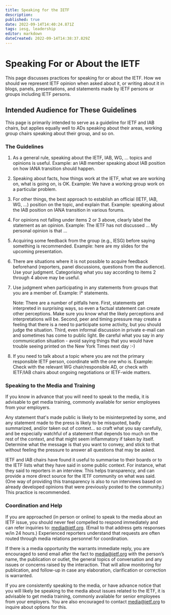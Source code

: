 ```yaml
---
title: Speaking for the IETF
description: 
published: true
date: 2022-09-14T14:40:24.871Z
tags: iesg, leadership
editor: markdown
dateCreated: 2022-09-14T14:38:37.829Z
---
```


# Speaking For or About the IETF
This page discusses practices for speaking for or about the IETF. How we should we represent IETF opinion when asked about it, or writing about it in blogs, panels, presentations, and statements made by IETF persons or groups including IETF persons.

## Intended Audience for These Guidelines 

This page is primarily intended to serve as a guideline for IETF and IAB chairs, but applies equally well to ADs speaking about their areas, working group chairs speaking about their group, and so on.

### The Guidelines 

1. As a general rule, speaking about the IETF, IAB, WG, ... topics and opinions is useful. Example: an IAB member speaking about IAB position on how IANA transition should happen.

2. Speaking about facts, how things work at the IETF, what we are working on, what is going on, is OK. Example: We have a working group work on a particular problem.

3. For other things, the best approach to establish an official (IETF, IAB, WG, …) position on the topic, and explain that. Example: speaking about the IAB position on IANA transition in various forums.

4. For opinions not falling under items 2 or 3 above, clearly label the statement as an opinion. Example: The IETF has not discussed … My personal opinion is that ...

5. Acquiring some feedback from the group (e.g., IESG) before saying something is recommended. Example: here are my slides for the upcoming presentation.

6. There are situations where it is not possible to acquire feedback beforehand (reporters, panel discussions, questions from the audience). Use your judgment. Categorising what you say according to items 2 through 4 above may be useful.

7. Use judgment when participating in any statements from groups that you are a member of. Example: I* statements.

   Note: There are a number of pitfalls here. First, statements get interpreted in surprising ways, so even a factual statement can create other perceptions. Make sure you know what the likely perceptions and interpretations will be. Second, peer and timing pressure may create a feeling that there is a need to participate some activity, but you should judge the situation. Third, even informal discussion in private e-mail can and sometimes has come to public light. Be careful what you say in any communication situation - avoid saying things that you would have trouble seeing printed on the New York Times next day :-)

8. If you need to talk about a topic where you are not the primary responsible IETF person, coordinate with the one who is. Example: Check with the relevant WG chair/responsible AD, or check with IETF/IAB chairs about ongoing negotiations or IETF-wide matters.

### Speaking to the Media and Training 

If you know in advance that you will need to speak to the media, it is advisable to get media training, commonly available for senior employees from your employers.

Any statement that's made public is likely to be misinterpreted by some, and any statement made to the press is likely to be misquoted, badly summarized, and/or taken out of context... so craft what you say carefully, and be especially watchful of a statement that depends too much on the rest of the context, and that might seem inflammatory if taken by itself. Determine what the message is that you want to convey, and stick to that without feeling the pressure to answer all questions that may be asked.

IETF and IAB chairs have found it useful to summarise to their boards or to the IETF lists what they have said in some public context. For instance, what they said to reporters in an interview. This helps transparency, and can provide a more direct source for the IETF community on what was said. (One way of providing this transparency is also to run interviews based on already developed opinions that were previously posted to the community.) This practice is recommended.

### Coordination and Help 

If you are approached (in person or online) to speak to the media about an IETF issue, you should never feel compelled to respond immediately and can refer inquiries to: media@ietf.org. (Email to that address gets responses w/in 24 hours.) Experienced reporters understand that requests are often routed through media relations personnel for coordination.

If there is a media opportunity the warrants immediate reply, you are encouraged to send email after the fact to media@ietf.org with the person’s name, the publication or outlet, the general topics of conversation and any issues or concerns raised by the interaction. That will allow monitoring for publication, and follow-up in case any elaboration, clarification or correction is warranted.

If you are consistently speaking to the media, or have advance notice that you will likely be speaking to the media about issues related to the IETF, it is advisable to get media training, commonly available for senior employees from your employers. You are also encouraged to contact media@ietf.org to inquire about options for this.